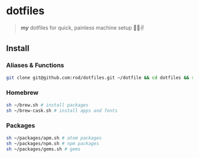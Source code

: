 # dotfiles

> ***my*** dotfiles for quick, painless machine setup 👊💥✌️

## Install

### Aliases & Functions

```bash
git clone git@github.com:rod/dotfiles.git ~/dotfile && cd dotfiles && source setup.sh
```

### Homebrew

```bash
sh ~/brew.sh # install packages
sh ~/brew-cask.sh # install apps and fonts
```

### Packages

```bash
sh ~/packages/apm.sh # atom packages
sh ~/packages/npm.sh # npm packages
sh ~/packages/gems.sh # gems
```

